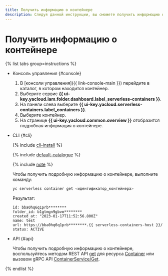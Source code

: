 ```yaml
---
title: Получить информацию о контейнере
description: Следуя данной инструкции, вы сможете получить информацию о контейнере.
---
```


# Получить информацию о контейнере

{% list tabs group=instructions %}

- Консоль управления {#console}

    1. В [консоли управления]({{ link-console-main }}) перейдите в каталог, в котором находится контейнер.
    1. Выберите сервис **{{ ui-key.yacloud.iam.folder.dashboard.label_serverless-containers }}**.
    1. На панели слева выберите **{{ ui-key.yacloud.serverless-containers.label_containers }}**.
    1. Выберите контейнер.
    1. На странице **{{ ui-key.yacloud.common.overview }}** отобразится подробная информация о контейнере.

- CLI {#cli}

    {% include [cli-install](../../_includes/cli-install.md) %}

    {% include [default-catalogue](../../_includes/default-catalogue.md) %}

    {% include [note](../../_includes/serverless-containers/sc-list-note.md) %}

    Чтобы получить подробную информацию о контейнере, выполните команду:

    ```bash
    yc serverless container get <идентификатор_контейнера>
    ```
    Результат:
    ```text
    id: bba0hq6q1prb********
    folder_id: b1gtmgn9gbvm********
    created_at: "2023-01-17T11:52:56.800Z"
    name: test
    url: https://bba0hq6q1prb********.{{ serverless-containers-host }}/
    status: ACTIVE
    ```

- API {#api}

  Чтобы получить подробную информацию о контейнере, воспользуйтесь методом REST API [get](../containers/api-ref/Container/get.md) для ресурса [Container](../containers/api-ref/Container/index.md) или вызовом gRPC API [ContainerService/Get](../containers/api-ref/grpc/container_service.md#Get).

{% endlist %}
